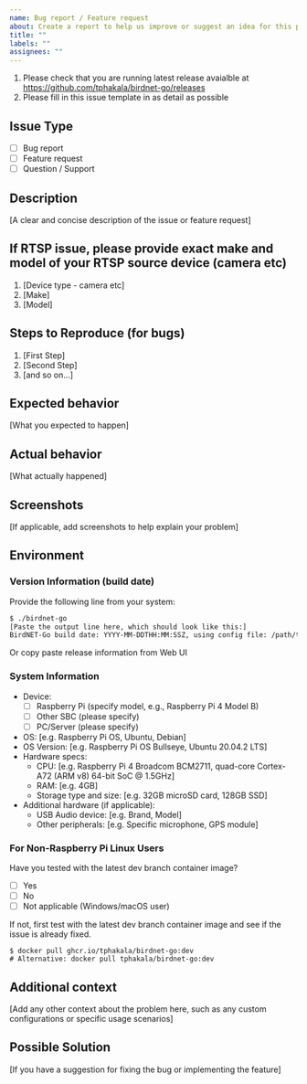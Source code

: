 ```yaml
---
name: Bug report / Feature request
about: Create a report to help us improve or suggest an idea for this project
title: ""
labels: ""
assignees: ""
---
```


1. Please check that you are running latest release avaialble at https://github.com/tphakala/birdnet-go/releases
2. Please fill in this issue template in as detail as possible

## Issue Type

- [ ] Bug report
- [ ] Feature request
- [ ] Question / Support

## Description

[A clear and concise description of the issue or feature request]

## If RTSP issue, please provide exact make and model of your RTSP source device (camera etc)

1. [Device type - camera etc]
2. [Make]
3. [Model]

## Steps to Reproduce (for bugs)

1. [First Step]
2. [Second Step]
3. [and so on...]

## Expected behavior

[What you expected to happen]

## Actual behavior

[What actually happened]

## Screenshots

[If applicable, add screenshots to help explain your problem]

## Environment

### Version Information (build date)

Provide the following line from your system:

```bash
$ ./birdnet-go
[Paste the output line here, which should look like this:]
BirdNET-Go build date: YYYY-MM-DDTHH:MM:SSZ, using config file: /path/to/config.yaml
```

Or copy paste release information from Web UI

### System Information

- Device:
  - [ ] Raspberry Pi (specify model, e.g., Raspberry Pi 4 Model B)
  - [ ] Other SBC (please specify)
  - [ ] PC/Server (please specify)
- OS: [e.g. Raspberry Pi OS, Ubuntu, Debian]
- OS Version: [e.g. Raspberry Pi OS Bullseye, Ubuntu 20.04.2 LTS]
- Hardware specs:
  - CPU: [e.g. Raspberry Pi 4 Broadcom BCM2711, quad-core Cortex-A72 (ARM v8) 64-bit SoC @ 1.5GHz]
  - RAM: [e.g. 4GB]
  - Storage type and size: [e.g. 32GB microSD card, 128GB SSD]
- Additional hardware (if applicable):
  - USB Audio device: [e.g. Brand, Model]
  - Other peripherals: [e.g. Specific microphone, GPS module]

### For Non-Raspberry Pi Linux Users

Have you tested with the latest dev branch container image?

- [ ] Yes
- [ ] No
- [ ] Not applicable (Windows/macOS user)

If not, first test with the latest dev branch container image and see if the issue is already fixed.

```
$ docker pull ghcr.io/tphakala/birdnet-go:dev
# Alternative: docker pull tphakala/birdnet-go:dev
```

## Additional context

[Add any other context about the problem here, such as any custom configurations or specific usage scenarios]

## Possible Solution

[If you have a suggestion for fixing the bug or implementing the feature]
